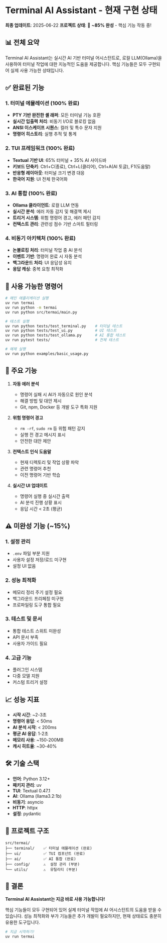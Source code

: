 # Terminal AI Assistant - 현재 구현 상태

**최종 업데이트**: 2025-06-22
**프로젝트 상태**: 🚀 **~85% 완성** - 핵심 기능 작동 중!

## 📊 전체 요약

Terminal AI Assistant는 실시간 AI 기반 터미널 어시스턴트로, 로컬 LLM(Ollama)을 사용하여 터미널 작업에 대한 지능적인 도움을 제공합니다. 핵심 기능들은 모두 구현되어 실제 사용 가능한 상태입니다.

## ✅ 완료된 기능

### 1. 터미널 에뮬레이션 (100% 완료)
- **PTY 기반 완전한 셸 래퍼**: 모든 터미널 기능 호환
- **실시간 입출력 처리**: 비동기 I/O로 블로킹 없음
- **ANSI 이스케이프 시퀀스**: 컬러 및 특수 문자 지원
- **명령어 히스토리**: 실행 추적 및 통계

### 2. TUI 프레임워크 (100% 완료)
- **Textual 기반 UI**: 65% 터미널 + 35% AI 사이드바
- **키보드 단축키**: Ctrl+C(종료), Ctrl+L(클리어), Ctrl+A(AI 토글), F1(도움말)
- **반응형 레이아웃**: 터미널 크기 변경 대응
- **한국어 지원**: UI 전체 한국어화

### 3. AI 통합 (100% 완료)
- **Ollama 클라이언트**: 로컬 LLM 연동
- **실시간 분석**: 에러 자동 감지 및 해결책 제시
- **트리거 시스템**: 위험 명령어 경고, 에러 패턴 감지
- **컨텍스트 관리**: 관련성 점수 기반 스마트 필터링

### 4. 비동기 아키텍처 (100% 완료)
- **논블로킹 처리**: 터미널 작업 중 AI 분석
- **이벤트 기반**: 명령어 완료 시 자동 분석
- **백그라운드 처리**: UI 응답성 유지
- **응답 캐싱**: 중복 요청 최적화

## 🚀 사용 가능한 명령어

```bash
# 메인 애플리케이션 실행
uv run termai
uv run python -m termai
uv run python src/termai/main.py

# 테스트 실행
uv run python tests/test_terminal.py    # 터미널 테스트
uv run python tests/test_ui.py          # UI 테스트
uv run python tests/test_ollama.py      # AI 통합 테스트
uv run pytest tests/                    # 전체 테스트

# 예제 실행
uv run python examples/basic_usage.py
```

## 🎯 주요 기능

1. **자동 에러 분석**
   - 명령어 실패 시 AI가 자동으로 원인 분석
   - 해결 방법 및 대안 제시
   - Git, npm, Docker 등 개발 도구 특화 지원

2. **위험 명령어 경고**
   - `rm -rf`, `sudo rm` 등 위험 패턴 감지
   - 실행 전 경고 메시지 표시
   - 안전한 대안 제안

3. **컨텍스트 인식 도움말**
   - 현재 디렉토리 및 작업 상황 파악
   - 관련 명령어 추천
   - 이전 명령어 기반 학습

4. **실시간 UI 업데이트**
   - 명령어 실행 중 실시간 출력
   - AI 분석 진행 상황 표시
   - 응답 시간 < 2초 (평균)

## ⚠️ 미완성 기능 (~15%)

### 1. 설정 관리
- `.env` 파일 부분 지원
- 사용자 설정 저장/로드 미구현
- 설정 UI 없음

### 2. 성능 최적화
- 메모리 정리 주기 설정 필요
- 백그라운드 프리페칭 미구현
- 프로파일링 도구 통합 필요

### 3. 테스트 및 문서
- 통합 테스트 스위트 미완성
- API 문서 부족
- 사용자 가이드 필요

### 4. 고급 기능
- 플러그인 시스템
- 다중 모델 지원
- 커스텀 트리거 설정

## 📈 성능 지표

- **시작 시간**: ~2-3초
- **명령어 응답**: < 50ms
- **AI 분석 시작**: < 200ms
- **평균 AI 응답**: 1-2초
- **메모리 사용**: ~150-200MB
- **캐시 히트율**: ~30-40%

## 🛠️ 기술 스택

- **언어**: Python 3.12+
- **패키지 관리**: uv
- **TUI**: Textual 0.47.1
- **AI**: Ollama (llama3.2:1b)
- **비동기**: asyncio
- **HTTP**: httpx
- **설정**: pydantic

## 📁 프로젝트 구조

```
src/termai/
├── terminal/    ✅ 터미널 에뮬레이션 (완료)
├── ui/          ✅ TUI 컴포넌트 (완료)
├── ai/          ✅ AI 통합 (완료)
├── config/      ⚠️  설정 관리 (부분)
└── utils/       ⚠️  유틸리티 (부분)
```

## 🎉 결론

**Terminal AI Assistant는 지금 바로 사용 가능합니다!**

핵심 기능들이 모두 구현되어 있어 실제 터미널 작업에 AI 어시스턴트의 도움을 받을 수 있습니다. 성능 최적화와 부가 기능들은 추가 개발이 필요하지만, 현재 상태로도 충분히 유용한 도구입니다.

```bash
# 지금 시작하기!
uv run termai
```
